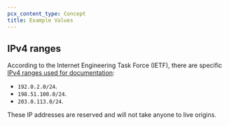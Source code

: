```yaml
---
pcx_content_type: Concept
title: Example Values
---
```


## IPv4 ranges

According to the Internet Engineering Task Force (IETF), there are specific [IPv4 ranges used for documentation](https://datatracker.ietf.org/doc/rfc5737/):

+ `192.0.2.0/24`.
+ `198.51.100.0/24`.
+ `203.0.113.0/24`.

These IP addresses are reserved and will not take anyone to live origins.
